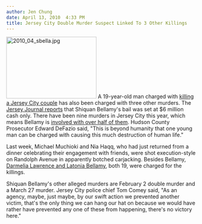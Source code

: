 ```yaml
---
author: Jen Chung
date: April 13, 2010  4:33 PM
title: Jersey City Double Murder Suspect Linked To 3 Other Killings
---
```


<p><span class="mt-enclosure mt-enclosure-image" style="display: inline;"> <img alt="2010_04_sbella.jpg" src="https://web.archive.org/web/20130424022344im_/http://gothamist.com/attachments/jen/2010_04_sbella.jpg" width="239" height="164" class="image-left"> </span>A 19-year-old man charged with <a href="https://web.archive.org/web/20130424022344/http://gothamist.com/2010/04/05/jersey_city_couple_killed_during_su.php">killing a Jersey City couple</a> has also been charged with three other murders.  The <a href="https://web.archive.org/web/20130424022344/http://www.nj.com/hudson/index.ssf/2010/04/jersey_city_man_charged_in_sla.html">Jersey Journal reports</a> that Shiquan Bellamy&apos;s bail was set at $6 million cash only.  There have been nine murders in Jersey City this year, which means Bellamy is <a href="https://web.archive.org/web/20130424022344/http://abclocal.go.com/wabc/story?section=news/local&amp;id=7381907">involved with over half of them</a>.  Hudson County Prosecutor Edward DeFazio said, &quot;This is beyond humanity that one young man can be charged with causing this much destruction of human life.&quot;</p>

<p>Last week, Michael Muchioki and Nia Haqq, who had just returned from a dinner celebrating their engagement with friends, were shot execution-style on Randolph Avenue in apparently botched carjacking.  Besides Bellamy, <a href="https://web.archive.org/web/20130424022344/http://gothamist.com/2010/04/09/three_arrested_for_murder_of_jersey.php">Darmelia Lawrence and Latonia Bellamy</a>, both 19, were charged for the killings.  </p>

<p>Shiquan Bellamy&apos;s other alleged murders are February 2 double murder and a March 27 murder.   Jersey City police chief Tom Comey said, &quot;As an agency, maybe, just maybe, by our swift action we prevented another victim, that&apos;s the only thing we can hang our hat on because we would have rather have prevented any one of these from happening, there&apos;s no victory here.&quot; </p>